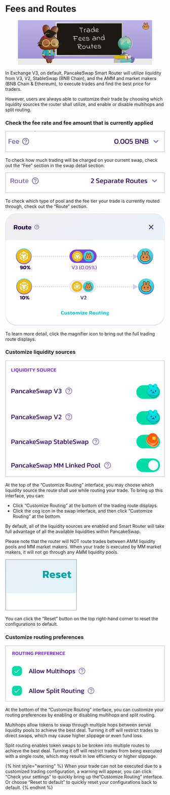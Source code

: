 # Fees and Routes

<figure><img src="../../.gitbook/assets/image (61).png" alt=""><figcaption></figcaption></figure>

In Exchange V3, on default, PancakeSwap Smart Router will utilize liquidity from V3, V2, StableSwap (BNB Chain), and the AMM and market makers (BNB Chain & Ethereum), to execute trades and find the best price for traders.

However, users are always able to customize their trade by choosing which liquidity sources the router shall utilize, and enable or disable multihops and split routing.

### **Check the fee rate and fee amount that is currently applied**

![](<../../.gitbook/assets/image (182).png>)

To check how much trading will be charged on your current swap, check out the “Fee” section in the swap detail section.

![](<../../.gitbook/assets/image (296).png>)

To check which type of pool and the fee tier your trade is currently routed through, check out the “Route” section.

![](<../../.gitbook/assets/image (265).png>)

To learn more detail, click the magnifier icon to bring out the full trading route displays.



### **Customize liquidity sources**

![](<../../.gitbook/assets/image (289).png>)

At the top of the “Customize Routing” interface, you may choose which liquidity source the route shall use while routing your trade. To bring up this interface, you can:

* Click “Customize Routing” at the bottom of the trading route displays.
* Click the cog icon in the swap interface, and then click “Customize Routing” at the bottom.

By default, all of the liquidity sources are enabled and Smart Router will take full advantage of all the available liquidities within PancakeSwap.

Please note that the router will NOT route trades between AMM liquidity pools and MM market makers. When your trade is executed by MM market makers, it will not go through any AMM liquidity pools.

![](<../../.gitbook/assets/image (199).png>)

You can click the “Reset” button on the top right-hand corner to reset the configurations to default.



### **Customize routing preferences**

![](<../../.gitbook/assets/image (129).png>)

At the bottom of the “Customize Routing” interface, you can customize your routing preferences by enabling or disabling multihops and split routing.

Multihops allow tokens to swap through multiple hops between serval liquidity pools to achieve the best deal. Turning it off will restrict trades to direct swaps, which may cause higher slippage or even fund loss.

Split routing enables token swaps to be broken into multiple routes to achieve the best deal. Turning it off will restrict trades from being executed with a single route, which may result in low efficiency or higher slippage.

{% hint style="warning" %}
When your trade can not be executed due to a customized trading configuration, a warning will appear, you can click “Check your settings” to quickly bring up the“Customize Routing” interface. Or choose “Reset to default” to quickly reset your configurations back to default.
{% endhint %}

